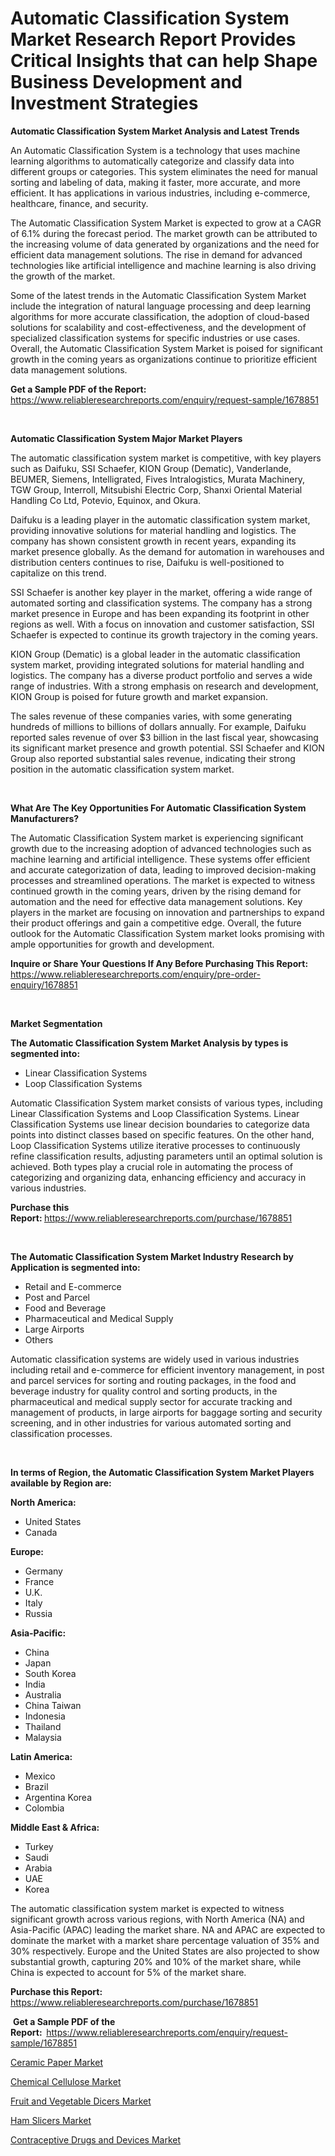 <p><h1>Automatic Classification System Market Research Report Provides Critical Insights that can help Shape Business Development and Investment Strategies</h1></p><p><strong>Automatic Classification System Market Analysis and Latest Trends</strong></p>
<p><p>An Automatic Classification System is a technology that uses machine learning algorithms to automatically categorize and classify data into different groups or categories. This system eliminates the need for manual sorting and labeling of data, making it faster, more accurate, and more efficient. It has applications in various industries, including e-commerce, healthcare, finance, and security.</p><p>The Automatic Classification System Market is expected to grow at a CAGR of 6.1% during the forecast period. The market growth can be attributed to the increasing volume of data generated by organizations and the need for efficient data management solutions. The rise in demand for advanced technologies like artificial intelligence and machine learning is also driving the growth of the market.</p><p>Some of the latest trends in the Automatic Classification System Market include the integration of natural language processing and deep learning algorithms for more accurate classification, the adoption of cloud-based solutions for scalability and cost-effectiveness, and the development of specialized classification systems for specific industries or use cases. Overall, the Automatic Classification System Market is poised for significant growth in the coming years as organizations continue to prioritize efficient data management solutions.</p></p>
<p><strong>Get a Sample PDF of the Report:&nbsp;</strong> <a href="https://www.reliableresearchreports.com/enquiry/request-sample/1678851">https://www.reliableresearchreports.com/enquiry/request-sample/1678851</a></p>
<p>&nbsp;</p>
<p><strong>Automatic Classification System Major Market Players</strong></p>
<p><p>The automatic classification system market is competitive, with key players such as Daifuku, SSI Schaefer, KION Group (Dematic), Vanderlande, BEUMER, Siemens, Intelligrated, Fives Intralogistics, Murata Machinery, TGW Group, Interroll, Mitsubishi Electric Corp, Shanxi Oriental Material Handling Co Ltd, Potevio, Equinox, and Okura.</p><p>Daifuku is a leading player in the automatic classification system market, providing innovative solutions for material handling and logistics. The company has shown consistent growth in recent years, expanding its market presence globally. As the demand for automation in warehouses and distribution centers continues to rise, Daifuku is well-positioned to capitalize on this trend.</p><p>SSI Schaefer is another key player in the market, offering a wide range of automated sorting and classification systems. The company has a strong market presence in Europe and has been expanding its footprint in other regions as well. With a focus on innovation and customer satisfaction, SSI Schaefer is expected to continue its growth trajectory in the coming years.</p><p>KION Group (Dematic) is a global leader in the automatic classification system market, providing integrated solutions for material handling and logistics. The company has a diverse product portfolio and serves a wide range of industries. With a strong emphasis on research and development, KION Group is poised for future growth and market expansion.</p><p>The sales revenue of these companies varies, with some generating hundreds of millions to billions of dollars annually. For example, Daifuku reported sales revenue of over $3 billion in the last fiscal year, showcasing its significant market presence and growth potential. SSI Schaefer and KION Group also reported substantial sales revenue, indicating their strong position in the automatic classification system market.</p></p>
<p>&nbsp;</p>
<p><strong>What Are The Key Opportunities For Automatic Classification System Manufacturers?</strong></p>
<p><p>The Automatic Classification System market is experiencing significant growth due to the increasing adoption of advanced technologies such as machine learning and artificial intelligence. These systems offer efficient and accurate categorization of data, leading to improved decision-making processes and streamlined operations. The market is expected to witness continued growth in the coming years, driven by the rising demand for automation and the need for effective data management solutions. Key players in the market are focusing on innovation and partnerships to expand their product offerings and gain a competitive edge. Overall, the future outlook for the Automatic Classification System market looks promising with ample opportunities for growth and development.</p></p>
<p><strong>Inquire or Share Your Questions If Any Before Purchasing This Report:</strong> <a href="https://www.reliableresearchreports.com/enquiry/pre-order-enquiry/1678851">https://www.reliableresearchreports.com/enquiry/pre-order-enquiry/1678851</a></p>
<p>&nbsp;</p>
<p><strong>Market Segmentation</strong></p>
<p><strong>The Automatic Classification System Market Analysis by types is segmented into:</strong></p>
<p><ul><li>Linear Classification Systems</li><li>Loop Classification Systems</li></ul></p>
<p><p>Automatic Classification System market consists of various types, including Linear Classification Systems and Loop Classification Systems. Linear Classification Systems use linear decision boundaries to categorize data points into distinct classes based on specific features. On the other hand, Loop Classification Systems utilize iterative processes to continuously refine classification results, adjusting parameters until an optimal solution is achieved. Both types play a crucial role in automating the process of categorizing and organizing data, enhancing efficiency and accuracy in various industries.</p></p>
<p><strong>Purchase this Report:&nbsp;</strong><a href="https://www.reliableresearchreports.com/purchase/1678851">https://www.reliableresearchreports.com/purchase/1678851</a></p>
<p>&nbsp;</p>
<p><strong>The Automatic Classification System Market Industry Research by Application is segmented into:</strong></p>
<p><ul><li>Retail and E-commerce</li><li>Post and Parcel</li><li>Food and Beverage</li><li>Pharmaceutical and Medical Supply</li><li>Large Airports</li><li>Others</li></ul></p>
<p><p>Automatic classification systems are widely used in various industries including retail and e-commerce for efficient inventory management, in post and parcel services for sorting and routing packages, in the food and beverage industry for quality control and sorting products, in the pharmaceutical and medical supply sector for accurate tracking and management of products, in large airports for baggage sorting and security screening, and in other industries for various automated sorting and classification processes.</p></p>
<p>&nbsp;</p>
<p><strong>In terms of Region, the Automatic Classification System Market Players available by Region are:</strong></p>
<p>
    <p> <strong> North America: </strong>
        <ul>
            <li>United States</li>
            <li>Canada</li>
        </ul>
        </p> 
    <p> <strong> Europe: </strong>
        <ul>
            <li>Germany</li>
            <li>France</li>
            <li>U.K.</li>
            <li>Italy</li>
            <li>Russia</li>
        </ul>
        </p> 
    <p> <strong> Asia-Pacific: </strong>
        <ul>
            <li>China</li>
            <li>Japan</li>
            <li>South Korea</li>
            <li>India</li>
            <li>Australia</li>
            <li>China Taiwan</li>
            <li>Indonesia</li>
            <li>Thailand</li>
            <li>Malaysia</li>
        </ul>
        </p> 
    <p> <strong> Latin America: </strong>
        <ul>
            <li>Mexico</li>
            <li>Brazil</li>
            <li>Argentina Korea</li>
            <li>Colombia</li>
        </ul>
        </p> 
    <p> <strong> Middle East & Africa: </strong>
        <ul>
            <li>Turkey</li>
            <li>Saudi</li>
            <li>Arabia</li>
            <li>UAE</li>
            <li>Korea</li>
        </ul>
    </p>
    </p>
<p><p>The automatic classification system market is expected to witness significant growth across various regions, with North America (NA) and Asia-Pacific (APAC) leading the market share. NA and APAC are expected to dominate the market with a market share percentage valuation of 35% and 30% respectively. Europe and the United States are also projected to show substantial growth, capturing 20% and 10% of the market share, while China is expected to account for 5% of the market share.</p></p>
<p><strong>Purchase this Report: </strong><a href="https://www.reliableresearchreports.com/purchase/1678851">https://www.reliableresearchreports.com/purchase/1678851</a></p>
<p>&nbsp;<strong>Get a Sample PDF of the Report:&nbsp;&nbsp;</strong><a href="https://www.reliableresearchreports.com/enquiry/request-sample/1678851">https://www.reliableresearchreports.com/enquiry/request-sample/1678851</a></p>
<p><strong></strong></p>
<p><p><a href="https://medium.com/@ashleyhills1920/decoding-ceramic-paper-market-metrics-market-share-trends-and-growth-patterns-26b7e46a78f9">Ceramic Paper Market</a></p><p><a href="https://medium.com/@ashleyhills1920/analyzing-chemical-cellulose-market-global-industry-perspective-and-forecast-2024-to-2031-bbb29b9b426f">Chemical Cellulose Market</a></p><p><a href="https://github.com/eeaveuhhh/Market-Research-Report-List-1/blob/main/fruit-and-vegetable-dicers-market.md">Fruit and Vegetable Dicers Market</a></p><p><a href="https://github.com/khayangel/Market-Research-Report-List-2/blob/main/ham-slicers-market.md">Ham Slicers Market</a></p><p><a href="https://medium.com/@royalmiller09/analyzing-contraceptive-drugs-and-devices-market-global-industry-perspective-and-forecast-2024-to-4b7b17ccf102">Contraceptive Drugs and Devices Market</a></p></p>
